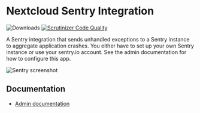 # Nextcloud Sentry Integration

![Downloads](https://img.shields.io/github/downloads/ChristophWurst/nextcloud_sentry/total.svg)
[![Scrutinizer Code Quality](https://scrutinizer-ci.com/g/ChristophWurst/nextcloud_sentry/badges/quality-score.png?b=master)](https://scrutinizer-ci.com/g/ChristophWurst/nextcloud_sentry/?branch=master)

A Sentry integration that sends unhandled exceptions to a Sentry instance to aggregate application crashes. You either have to set up your own Sentry instance or use your sentry.io account. See the admin documentation for how to configure this app.

![Sentry screenshot](https://user-images.githubusercontent.com/1374172/32739917-8f719584-c8a1-11e7-9f06-182043c2b970.png)

## Documentation

* [Admin documentation](doc/admin.md)
